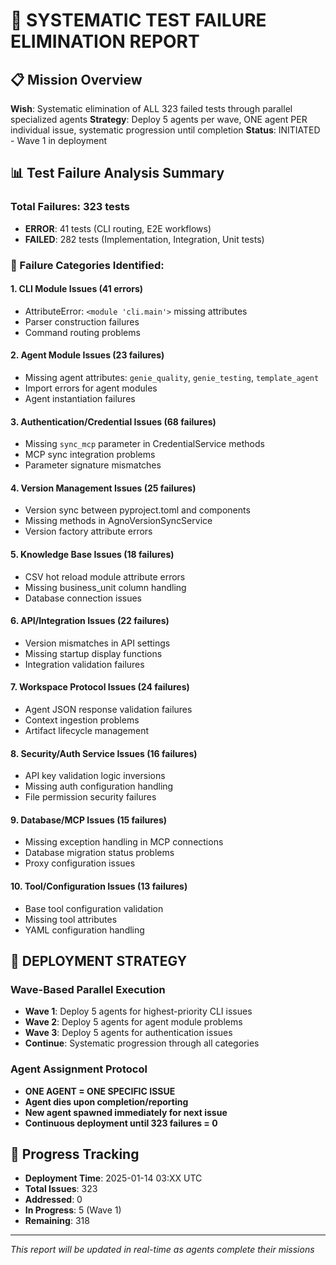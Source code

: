 # 🧞 SYSTEMATIC TEST FAILURE ELIMINATION REPORT

## 📋 Mission Overview
**Wish**: Systematic elimination of ALL 323 failed tests through parallel specialized agents
**Strategy**: Deploy 5 agents per wave, ONE agent PER individual issue, systematic progression until completion
**Status**: INITIATED - Wave 1 in deployment

## 📊 Test Failure Analysis Summary

### Total Failures: 323 tests
- **ERROR**: 41 tests (CLI routing, E2E workflows)
- **FAILED**: 282 tests (Implementation, Integration, Unit tests)

### 🎯 Failure Categories Identified:

#### 1. **CLI Module Issues** (41 errors)
- AttributeError: `<module 'cli.main'>` missing attributes
- Parser construction failures
- Command routing problems

#### 2. **Agent Module Issues** (23 failures)
- Missing agent attributes: `genie_quality`, `genie_testing`, `template_agent`
- Import errors for agent modules
- Agent instantiation failures

#### 3. **Authentication/Credential Issues** (68 failures)
- Missing `sync_mcp` parameter in CredentialService methods
- MCP sync integration problems
- Parameter signature mismatches

#### 4. **Version Management Issues** (25 failures)
- Version sync between pyproject.toml and components
- Missing methods in AgnoVersionSyncService
- Version factory attribute errors

#### 5. **Knowledge Base Issues** (18 failures)
- CSV hot reload module attribute errors
- Missing business_unit column handling
- Database connection issues

#### 6. **API/Integration Issues** (22 failures)
- Version mismatches in API settings
- Missing startup display functions
- Integration validation failures

#### 7. **Workspace Protocol Issues** (24 failures)
- Agent JSON response validation failures
- Context ingestion problems
- Artifact lifecycle management

#### 8. **Security/Auth Service Issues** (16 failures)
- API key validation logic inversions
- Missing auth configuration handling
- File permission security failures

#### 9. **Database/MCP Issues** (15 failures)
- Missing exception handling in MCP connections
- Database migration status problems
- Proxy configuration issues

#### 10. **Tool/Configuration Issues** (13 failures)
- Base tool configuration validation
- Missing tool attributes
- YAML configuration handling

## 🚀 DEPLOYMENT STRATEGY

### Wave-Based Parallel Execution
- **Wave 1**: Deploy 5 agents for highest-priority CLI issues
- **Wave 2**: Deploy 5 agents for agent module problems  
- **Wave 3**: Deploy 5 agents for authentication issues
- **Continue**: Systematic progression through all categories

### Agent Assignment Protocol
- **ONE AGENT = ONE SPECIFIC ISSUE**
- **Agent dies upon completion/reporting**
- **New agent spawned immediately for next issue**
- **Continuous deployment until 323 failures = 0**

## 📝 Progress Tracking
- **Deployment Time**: 2025-01-14 03:XX UTC
- **Total Issues**: 323
- **Addressed**: 0
- **In Progress**: 5 (Wave 1)
- **Remaining**: 318

---
*This report will be updated in real-time as agents complete their missions*